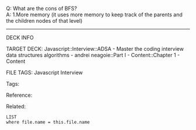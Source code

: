 Q: What are the cons of BFS?  
A: 1.More memory (it uses more memory to keep track of the parents and the children nodes of that level)
<!--ID: 1690027053702-->

---

DECK INFO

TARGET DECK: Javascript::Interview::ADSA - Master the coding interview data structures algorithms - andrei neagoie::Part I - Content::Chapter 1 - Content

FILE TAGS: Javascript Interview

Tags:

Reference:

Related:

```dataview
LIST
where file.name = this.file.name
```
